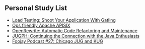 ## Personal Study List
<!-- BLOG-POST-LIST:START -->
- [Load Testing: Shoot Your Application With Gatling](https://foojay.io/today/load-testing-shoot-your-application-with-gatling/)
- [Ops friendly Apache APISIX](https://foojay.io/today/ops-friendly-apache-apisix/)
- [OpenRewrite: Automatic Code Refactoring and Maintenance](https://foojay.io/today/openrewrite-automatic-code-refactoring-and-maintenance/)
- [JUGPH: Continuing the Connection with the Java Enthusiasts](https://foojay.io/today/jugph-continuing-the-connection-with-the-java-enthusiasts/)
- [Foojay Podcast #27: Chicago JUG and KUG](https://foojay.io/today/foojay-podcast-27/)
<!-- BLOG-POST-LIST:END -->  
